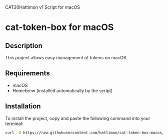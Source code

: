 CAT20Hattimon v1 Script for macOS
# cat-token-box for macOS

## Description
This project allows easy management of tokens on macOS.

## Requirements
- macOS
- Homebrew (installed automatically by the script)

## Installation

To install the project, copy and paste the following command into your terminal:

```bash
curl -O https://raw.githubusercontent.com/hattimon/cat-token-box-macos/main/cat20hattimon-v1.sh && chmod +x cat20hattimon-v1.sh && sudo ./cat20hattimon-v1.sh
